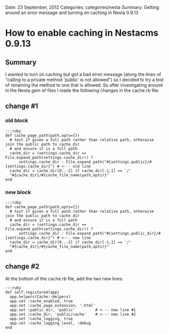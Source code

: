 Date: 23 September, 2012
Categories: categories/nesta
Summary: Getting around an error message and turning on caching in Nesta 0.9.13

# How to enable caching in Nestacms 0.9.13

## Summary

I wanted to turn on caching but got a bad error message (along the lines of "calling to a private method 'public' is not allowed") so I decided to try a test of renaming the method to one that is allowed. So after investigating around in the Nesta gem of files I made the following changes in the cache.rb file:

## change #1

### old block

    :::ruby
    def cache_page_path(path,opts={})
      # test if given a full path rather than relative path, otherwise join the public path to cache_dir 
      # and ensure it is a full path
      cache_dir = (settings.cache_dir == File.expand_path(settings.cache_dir)) ? 
          settings.cache_dir : File.expand_path("#{settings.public}/#{settings.cache_dir}") # <--- old line
      cache_dir = cache_dir[0..-2] if cache_dir[-1,1] == '/'
      "#{cache_dir}/#{cache_file_name(path,opts)}"
    end

### new block

    :::ruby
    def cache_page_path(path,opts={})
      # test if given a full path rather than relative path, otherwise join the public path to cache_dir 
      # and ensure it is a full path
      cache_dir = (settings.cache_dir == File.expand_path(settings.cache_dir)) ? 
          settings.cache_dir : File.expand_path("#{settings.public_dir}/#{settings.cache_dir}") # <--- new line
      cache_dir = cache_dir[0..-2] if cache_dir[-1,1] == '/'
      "#{cache_dir}/#{cache_file_name(path,opts)}"
    end


## change #2

At the bottom of the cache.rb file, add the two new lines:

    :::ruby
    def self.registered(app)
      app.helpers(Cache::Helpers)
      app.set :cache_enabled, true
      app.set :cache_page_extension, '.html'
      app.set :public_dir, 'public'         # <--- new line #1
      app.set :cache_dir, 'public/cache'    # <--- new line #2
      app.set :cache_logging, true
      app.set :cache_logging_level, :debug
    end